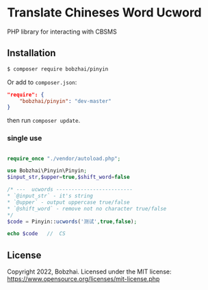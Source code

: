 # Translate Chineses Word Ucword

PHP library for interacting with CBSMS 

## Installation

```bash
$ composer require bobzhai/pinyin
```

Or add to `composer.json`:

```json
"require": {
    "bobzhai/pinyin": "dev-master"
}
```

then run `composer update`.


### single use

```php

require_once "./vendor/autoload.php";

use Bobzhai\Pinyin\Pinyin;
$input_str,$upper=true,$shift_word=false

/* ---  ucwords -------------------------
* `@input_str` - it's string
* `@upper` - output uppercase true/false 
* `@shift_word` - remove not no character true/false
*/
$code = Pinyin::ucwords('测试',true,false);

echo $code   //  CS

```


## License

Copyright 2022, Bobzhai. Licensed under the MIT license:
https://www.opensource.org/licenses/mit-license.php


